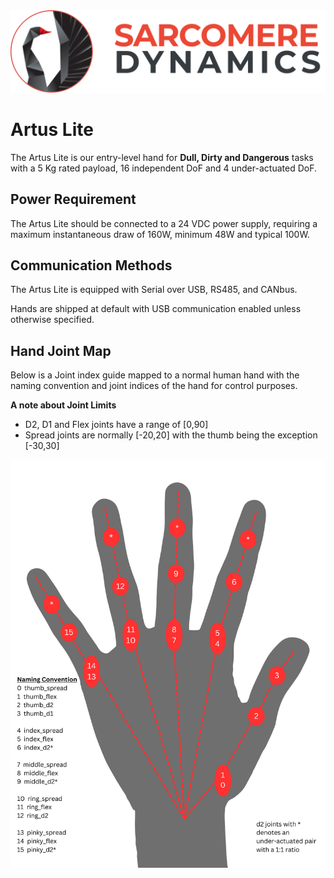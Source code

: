 <img src='../../../data/images/SarcomereLogoHorizontal.svg'>

# Artus Lite

The Artus Lite is our entry-level hand for __Dull, Dirty and Dangerous__ tasks with a 5 Kg rated payload, 16 independent DoF and 4 under-actuated DoF. 

## Power Requirement

The Artus Lite should be connected to a 24 VDC power supply, requiring a maximum instantaneous draw of 160W, minimum 48W and typical 100W.

## Communication Methods

The Artus Lite is equipped with Serial over USB, RS485, and CANbus.

Hands are shipped at default with USB communication enabled unless otherwise specified.

## Hand Joint Map
Below is a Joint index guide mapped to a normal human hand with the naming convention and joint indices of the hand for control purposes.

__A note about Joint Limits__

* D2, D1 and Flex joints have a range of [0,90]
* Spread joints are normally [-20,20] with the thumb being the exception [-30,30]

<img src='data/images/hand_joint_map.png' width=800>
